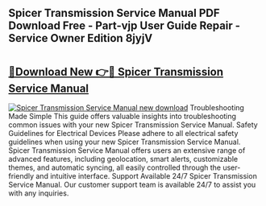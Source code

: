 ## Spicer Transmission Service Manual PDF Download Free - Part-vjp User Guide Repair - Service Owner Edition 8jyjV

# <h2><a href="http://bc46480.oget.top/?id=Spicer+Transmission+Service+Manual">🔗Download New 👉🔴 Spicer Transmission Service Manual</a></h2>

[![Spicer Transmission Service Manual new download](https://i.imgur.com/5g1atiW.png)](http://bc46480.oget.top/?id=Spicer+Transmission+Service+Manual)
Troubleshooting Made Simple This guide offers valuable insights into troubleshooting common issues with your new Spicer Transmission Service Manual. Safety Guidelines for Electrical Devices Please adhere to all electrical safety guidelines when using your new Spicer Transmission Service Manual. Spicer Transmission Service Manual offers users an extensive range of advanced features, including geolocation, smart alerts, customizable themes, and automatic syncing, all easily controlled through the user-friendly and intuitive interface. Support Available 24/7 Spicer Transmission Service Manual. Our customer support team is available 24/7 to assist you with any inquiries.
